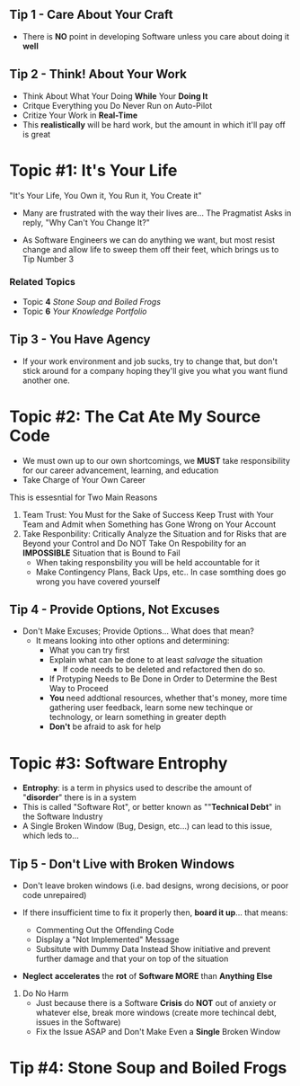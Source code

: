 
## Tip 1 - Care About Your Craft

- There is **NO** point in developing Software unless you care about doing it **well**

## Tip 2 - Think! About Your Work

- Think About What Your Doing **While** Your **Doing It**
- Critque Everything you Do Never Run on Auto-Pilot
- Critize Your Work in **Real-Time**
- This **realistically** will be hard work, but the amount in which it'll pay off is great

# Topic #1: It's Your Life

"It's Your Life, You Own it, You Run it, You Create it"

- Many are frustrated with the way their lives are... The Pragmatist Asks in reply, "Why Can't You Change It?"

- As Software Engineers we can do anything we want, but most resist change and allow life to sweep them off their feet, which brings us to Tip Number 3

### Related Topics

- Topic **4** *Stone Soup and Boiled Frogs*
- Topic **6** *Your Knowledge Portfolio*

## Tip 3 - You Have Agency

- If your work environment and job sucks, try to change that, but don't stick around for a company hoping they'll give you what you want fiund another one.

# Topic #2: The Cat Ate My Source Code

- We must own up to our own shortcomings, we **MUST** take responsibility for our career advancement, learning, and education
- Take Charge of Your Own Career

This is essesntial for Two Main Reasons

1. Team Trust: You Must for the Sake of Success Keep Trust with Your Team and Admit when Something has Gone Wrong on Your Account
2. Take Responbility: Critically Analyze the Situation and for Risks that are Beyond your Control and Do NOT Take On Respobility for an **IMPOSSIBLE** Situation that is Bound to Fail
    - When taking responsbility you will be held accountable for it
    - Make Contingency Plans, Back Ups, etc.. In case somthing does go wrong you have covered yourself

## Tip 4 - Provide Options, Not Excuses

- Don't Make Excuses; Provide Options... What does that mean?
    - It means looking into other options and determining:
        - What you can try first
        - Explain what can be done to at least *salvage* the situation
           - If code needs to be deleted and refactored then do so.
        - If Protyping Needs to Be Done in Order to Determine the Best Way to Proceed
        - **You** need addtional resources, whether that's money, more time gathering user feedback, learn some new techinque or technology, or learn something in greater depth
        - **Don't** be afraid to ask for help

# Topic #3: Software Entrophy

- **Entrophy**: is a term in physics used to describe the amount of "__disorder__" there is in a system
- This is called "Software Rot", or better known as ""**Technical Debt**" in the Software Industry
- A Single Broken Window (Bug, Design, etc...) can lead to this issue, which leds to...

## Tip 5 - Don't Live with Broken Windows

- Don't leave broken windows (i.e. bad designs, wrong decisions, or poor code unrepaired)
- If there insufficient time to fix it properly then, **board it up**... that means:
    - Commenting Out the Offending Code
    - Display a "Not Implemented" Message
    - Subsitute with Dummy Data Instead
    Show initiative and prevent further damage and that your on top of the situation

- **Neglect** __accelerates__ the **rot** of **Software MORE** than **Anything Else**

1. Do No Harm
    - Just because there is a Software __Crisis__ do **NOT** out of anxiety or whatever else, break more windows (create more techincal debt, issues in the Software)
    - Fix the Issue ASAP and Don't Make Even a **Single** Broken Window

# Tip #4: Stone Soup and Boiled Frogs
